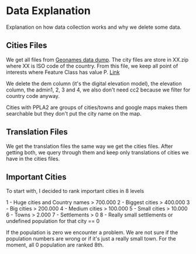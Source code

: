# Data Explanation

Explanation on how data collection works and why we delete some data.

## Cities Files

We get all files from [Geonames data dump](http://download.geonames.org/export/dump/).
The city files are store in XX.zip where XX is ISO code of the country.
From this file, we keep all point of interests where Feature Class has value P. [Link](http://download.geonames.org/export/dump/featureCodes_en.txt)

We delete the dem column (it's the digital elevation model), the elevation column, the admin1, 2, 3 and 4, we also don't need cc2 because we filter for country code anyway.

Cities with PPLA2 are groups of cities/towns and google maps makes them searchable but they don't put the city name on the map.

## Translation Files

We get the translation files the same way we get the cities files.
After getting both, we query through them and keep only translations of cities we have in the cities files.

## Important Cities

To start with, I decided to rank important cities in 8 levels

1 - Huge cities and Country names > 700.000
2 - Biggest cities > 400.000
3 - Big cities > 200.000
4 - Medium cities > 100.000
5 - Small cities > 10.000
6 - Towns > 2.000
7 - Settlements > 0
8 - Really small settlements or undefined population for that city == 0

If the population is zero we encounter a problem. We are not sure if the population numbers are wrong or if it's just a really small town. 
For the moment, all 0 population are ranked 8th.
